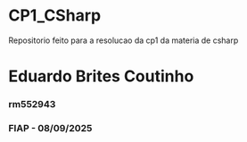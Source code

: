 # CP1_CSharp
Repositorio feito para a resolucao da cp1 da materia de csharp

<h1>Eduardo Brites Coutinho</h1>
<h3>rm552943</h3>

<h3>FIAP - 08/09/2025</h3>

